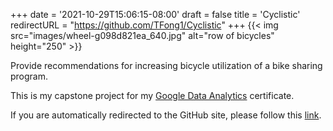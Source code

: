 +++
date = '2021-10-29T15:06:15-08:00'
draft = false
title = 'Cyclistic'
redirectURL = "https://github.com/TFong1/Cyclistic"
+++
{{< img src="images/wheel-g098d821ea_640.jpg" alt="row of bicycles" height="250" >}}

Provide recommendations for increasing bicycle utilization of a bike sharing program.

This is my capstone project for my [Google Data Analytics](https://www.coursera.org/professional-certificates/google-data-analytics) certificate.
<!--more-->
If you are automatically redirected to the GitHub site, please follow this [link](https://github.com/TFong1/Cyclistic).
